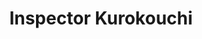 --- 
title: "Inspector Kurokouchi"
publishdate: "2018-12-24T16:48:46+02:00"
src: "https://365manga.net/manga/inspector-kurokouchi"
image: "https://data.365manga.net/images/thumbnails/32718-inspector-kurokouchi.jpg"
description: " Kurokouchi Keita is the black sheep of the police force. He works alone, and doesn't think twice about extorting money from the dirty politicians by getting hold of their achilles heels. Using the money and whatever bits of information acquired through underhanded means, he gets closer and closer to the ultimate unresolved crime of the Showa era (1968); the 300 million bank heist.
One day, the new…"
---